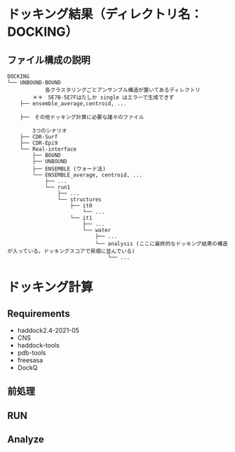 # ドッキング結果（ディレクトリ名：DOCKING）

## ファイル構成の説明

    DOCKING
    └── UNBOUND-BOUND
                各クラスタリングごとアンサンブル構造が置いてあるディレクトリ
            ＊＊　5E7B-5E7Fはたしか single はエラーで生成できず
        ├── ensemble_average,centroid, ...
         
        ├──　その他ドッキング計算に必要な諸々のファイル
        
            3つのシナリオ
        ├── CDR-Surf
        ├── CDR-Epi9
        └── Real-interface
            ├── BOUND
            ├── UNBOUND
            ├── ENSEMBLE (ウォード法)
            └── ENSEMBLE_average, centroid, ...
                ├── ...
                └── run1
                    ├── ...
                    └── structures
                        ├── it0
                            └── ...
                        └── it1
                            ├── ...
                            └── water
                                ├── ...
                                └── analysis (ここに最終的なドッキング結果の構造が入っている。ドッキングスコアで昇順に並んでいる)
                                    └── ...
        
# ドッキング計算

## Requirements
- haddock2.4-2021-05
- CNS
- haddock-tools
- pdb-tools
- freesasa
- DockQ

## 前処理
## RUN
## Analyze
